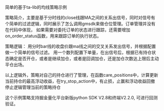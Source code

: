 简单的基于ta-lib的均线策略示例

策略简介，主要是基于分时线的close线跟MA之间的关系出信号，同时对信号有个简单的过滤逻辑，同时展示了怎么调用gmsdk来做仓位管理。订单管理并没有在代码中体现， 如果需要对委托订单的状态进行跟踪，还需要增加on_order_status函数，用来跟踪订单的执行状态。

策略逻辑： 用分时bar线的收盘价跟ma线之间的交叉关系发出信号，并根据配置做一个简单的信号过滤。 用一个数列配置下单量，在出信号后，根据已有持仓状态确定是否开仓，或者是继续加仓，或者是回调加仓，还是加仓次数达上限后主动平仓出场。

以上逻辑外，策略对自己的持仓进行了管理，在函数care_positions中，计算更新当前持仓的最高浮动收益，在try_stop_action中，有止损，止赢和浮动收益回撤停止逻辑管理当前的策略持仓

这个示例策略支持掘金量化平台新版python SDK V2.8和终端V2.2.0, 可进行回测验证。

